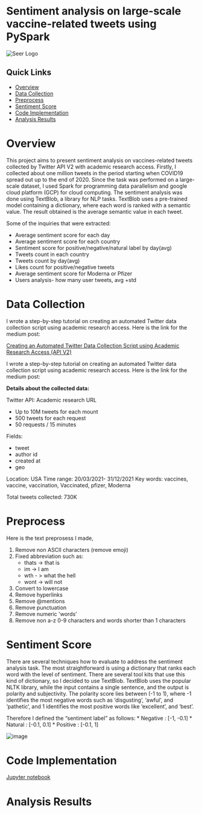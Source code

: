 # Sentiment analysis on large-scale vaccine-related tweets using PySpark

![Seer Logo](https://cdn.stackblogger.com/wp-content/uploads/2019/08/twitter-api.jpg)

## Quick Links

  - [Overview](#overview)
  - [Data Collection](#data-collection)
  - [Preprocess](#preprocess)
  - [Sentiment Score](#sentiment-score)
  - [Code Implementation](#code-implementation)  
  - [Analysis Results](#analysis-results)


# Overview

This project aims to present sentiment analysis on vaccines-related tweets collected by Twitter API V2 with academic research access. Firstly, I collected about one million tweets in the period starting when COVID19 spread out up to the end of 2020. Since the task was performed on a large-scale dataset, I used Spark for programming data parallelism and google cloud platform (GCP) for cloud computing. 
The sentiment analysis was done using TextBlob, a library for NLP tasks. TextBlob uses a pre-trained model containing a dictionary, where each word is ranked with a semantic value. The result obtained is the average semantic value in each tweet.

Some of the inquiries that were extracted:
 - Average sentiment score for each day
 - Average sentiment score for each country
 - Sentiment score for positive/negative/natural label by day(avg)
 - Tweets count in each country
 - Tweets count by day(avg)
 - Likes count for positive/negative tweets
 - Average sentiment score for Moderna or Pfizer
 - Users analysis- how many user tweets, avg +std


# Data Collection

I wrote a step-by-step tutorial on creating an automated Twitter data collection script using academic research access. Here is the link for the medium post:

[Creating an Automated Twitter Data Collection Script using Academic Research Access (API V2)](https://medium.com/@rotem_bar/creating-an-automated-twitter-data-collection-script-using-academic-research-access-api-v2-aaacb419e123 "Creating an Automated Twitter Data Collection Script using Academic Research Access (API V2)")

I wrote a step-by-step tutorial on creating an automated Twitter data collection script using academic research access. Here is the link for the medium post:

**Details about the collected data:**

Twitter API: Academic research URL
  * Up to 10M tweets for each mount
  * 500 tweets for each request
  * 50 requests / 15 minutes


Fields: 
- tweet
- author id
- created at
- geo


Location: USA
Time range: 20/03/2021- 31/12/2021
Key words: vaccines, vaccine, vaccination, Vaccinated, pfizer, Moderna

Total tweets collected: 730K

# Preprocess

Here is the text preprosess I made, 
1. Remove non ASCII characters (remove emoji)
2. Fixed abbreviation such as:
      * thats -> that is
      * im -> I am
      * wth - > what the hell
      * wont -> will not
3. Convert to lowercase
4. Remove hyperlinks
5. Remove @mentions
6. Remove punctuation
7. Remove numeric 'words’
8. Remove non a-z 0-9 characters and words shorter than 1 characters


# Sentiment Score

There are several techniques how to evaluate to address the sentiment analysis task. The most straightforward is using a dictionary that ranks each word with the level of sentiment. There are several tool kits that use this kind of dictionary, so I decided to use TextBlob.  TextBlob uses the popular NLTK library, while the input contains a single sentence, and the output is polarity and subjectivity. The polarity score lies between (-1 to 1), where -1 identifies the most negative words such as ‘disgusting’, ‘awful’, and ‘pathetic’, and 1 identifies the most positive words like ‘excellent’, and ‘best’. 

Therefore I defined the “sentiment label” as follows:
	* Negative : [-1, -0.1]
	* Natural : [-0.1, 0.1]
	* Positive : [-0.1, 1]
  
  
![image](https://user-images.githubusercontent.com/28051686/205072562-fa2c03d2-22b3-49ce-bcfb-bac2c26646b4.png)



# Code Implementation

[Jupyter notebook](https://github.com/rotembaruch/Product-Recommendation-System/blob/main/Product%20Recommendation%20System.ipynb "Jupyter notebook")

# Analysis Results



